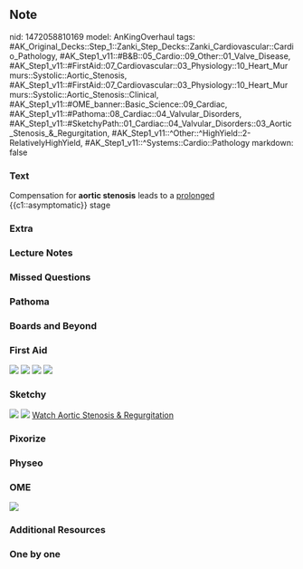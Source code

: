 ## Note
nid: 1472058810169
model: AnKingOverhaul
tags: #AK_Original_Decks::Step_1::Zanki_Step_Decks::Zanki_Cardiovascular::Cardio_Pathology, #AK_Step1_v11::#B&B::05_Cardio::09_Other::01_Valve_Disease, #AK_Step1_v11::#FirstAid::07_Cardiovascular::03_Physiology::10_Heart_Murmurs::Systolic::Aortic_Stenosis, #AK_Step1_v11::#FirstAid::07_Cardiovascular::03_Physiology::10_Heart_Murmurs::Systolic::Aortic_Stenosis::Clinical, #AK_Step1_v11::#OME_banner::Basic_Science::09_Cardiac, #AK_Step1_v11::#Pathoma::08_Cardiac::04_Valvular_Disorders, #AK_Step1_v11::#SketchyPath::01_Cardiac::04_Valvular_Disorders::03_Aortic_Stenosis_&_Regurgitation, #AK_Step1_v11::^Other::^HighYield::2-RelativelyHighYield, #AK_Step1_v11::^Systems::Cardio::Pathology
markdown: false

### Text
<div>
  <div>
    Compensation for <b>aortic stenosis</b> leads to a
    <u>prolonged</u> {{c1::asymptomatic}} stage
  </div>
</div>

### Extra


### Lecture Notes


### Missed Questions


### Pathoma


### Boards and Beyond


### First Aid
<img src="tmpC8uUWJ.png"> <img src="tmpxjiP4Y.png"> <img src=
"tmpPWkmcx.png"> <img src="tmpr4FhLf.png">

### Sketchy
<img src=
"SketchyMedical%202019-12-19%2012-14-58_1566160514431.jpg">
<img src="Zoverall%20picture%20(3).JPG"> <a href=
"https://dashboard.sketchy.com/study/medical/courses/medical-pathophysiology/units/medical-pathophysiology-cardiac/videos/medical-pathophysiology-cardiac-valvular-disorders-aortic-stenosis-and-regurgitation?utm_source=anki&utm_medium=partnership&utm_campaign=february_update&utm_content=medical">
Watch Aortic Stenosis & Regurgitation</a>

### Pixorize


### Physeo


### OME
<div class="ome-widget">
  <a href="https://onlinemeded.org/spa/cardiac?ref=anki"><img src=
  "_OME_AnkiFlashcards_Topic_3.png"></a>
</div>

### Additional Resources


### One by one

